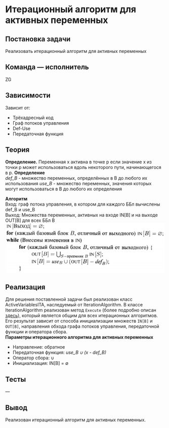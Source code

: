 # Итерационный алгоритм для активных переменных

## Постановка задачи
Реализовать итерационный алгоритм для активных переменных

## Команда — исполнитель
ZG

## Зависимости
Зависит от:
-   Трёхадресный код
-   Граф потоков управления
-   Def-Use
-   Передаточная функция

## Теория
**Определение.** Переменная x активна в точке p если значение x из точки
p может использоваться вдоль некоторого пути, начинающегося в p.
**Определение**<br />
*def_B* - множество переменных, определённых в B до любого их
использования
*use_B* - множество переменных, значения которых могут использоваться
в B до любого их определения

**Алгоритм**<br />
Вход: граф потока управления, в котором для каждого ББл вычислены
def_B и use_B<br />
Выход: Множества переменных, активных на входе IN[B] и на выходе
OUT[B] для всех ББл B
![](../images/36-teamZG.png)

## Реализация
Для решения поставленной задачи был реализован класс ActiveVariablesITA, наследуемый от IterationAlgorithm.
В классе IterationAlgorithm реализован метод `Execute` (более подробно описан [здесь](#)), который является общим
для всех итерационных алгоритмов. Его результат зависит от способа инициализации множеств `IN[B]` и `OUT[B]`, направления обхода
графа потоков управления, передаточной функции и оператора сбора.<br />
**Параметры итерационного алгоритма для активных переменных**
- Направление: обратное
- Передаточная функция: *use_B ∪ (x - def_B)*
- Оператор сбора: ∪
- Инициализация: IN[B] = ∅

## Тесты
&mdash;

## Вывод
Реализован итерационный алгоритм для активных переменных.
